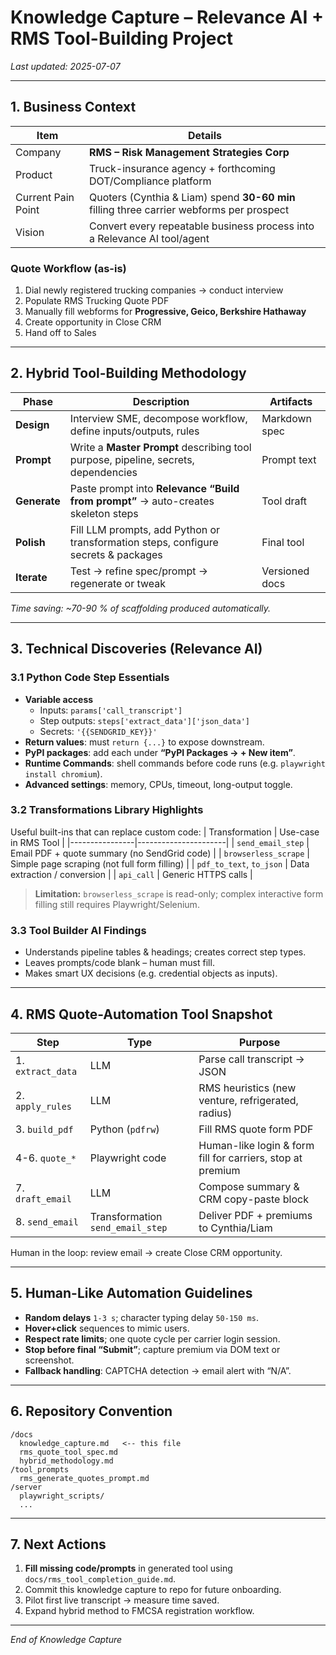 # Knowledge Capture – Relevance AI + RMS Tool-Building Project

_Last updated: 2025-07-07_

---

## 1. Business Context

| Item | Details |
|------|---------|
| Company | **RMS – Risk Management Strategies Corp** |
| Product | Truck-insurance agency + forthcoming DOT/Compliance platform |
| Current Pain Point | Quoters (Cynthia & Liam) spend **30-60 min** filling three carrier webforms per prospect |
| Vision | Convert every repeatable business process into a Relevance AI tool/agent |

### Quote Workflow (as-is)

1. Dial newly registered trucking companies → conduct interview  
2. Populate RMS Trucking Quote PDF  
3. Manually fill webforms for **Progressive, Geico, Berkshire Hathaway**  
4. Create opportunity in Close CRM  
5. Hand off to Sales

---

## 2. Hybrid Tool-Building Methodology

| Phase | Description | Artifacts |
|-------|-------------|-----------|
| **Design** | Interview SME, decompose workflow, define inputs/outputs, rules | Markdown spec |
| **Prompt** | Write a **Master Prompt** describing tool purpose, pipeline, secrets, dependencies | Prompt text |
| **Generate** | Paste prompt into **Relevance “Build from prompt”** → auto-creates skeleton steps | Tool draft |
| **Polish** | Fill LLM prompts, add Python or transformation steps, configure secrets & packages | Final tool |
| **Iterate** | Test → refine spec/prompt → regenerate or tweak | Versioned docs |

_Time saving: ~70-90 % of scaffolding produced automatically._

---

## 3. Technical Discoveries (Relevance AI)

### 3.1 Python Code Step Essentials
- **Variable access**  
  - Inputs: `params['call_transcript']`  
  - Step outputs: `steps['extract_data']['json_data']`  
  - Secrets: `'{{SENDGRID_KEY}}'`
- **Return values**: must `return {...}` to expose downstream.
- **PyPI packages**: add each under **“PyPI Packages → + New item”**.
- **Runtime Commands**: shell commands before code runs (e.g. `playwright install chromium`).
- **Advanced settings**: memory, CPUs, timeout, long-output toggle.

### 3.2 Transformations Library Highlights
Useful built-ins that can replace custom code:
| Transformation | Use-case in RMS Tool |
|----------------|----------------------|
| `send_email_step` | Email PDF + quote summary (no SendGrid code) |
| `browserless_scrape` | Simple page scraping (not full form filling) |
| `pdf_to_text`, `to_json` | Data extraction / conversion |
| `api_call` | Generic HTTPS calls |

> **Limitation:** `browserless_scrape` is read-only; complex interactive form filling still requires Playwright/Selenium.

### 3.3 Tool Builder AI Findings
- Understands pipeline tables & headings; creates correct step types.
- Leaves prompts/code blank – human must fill.
- Makes smart UX decisions (e.g. credential objects as inputs).

---

## 4. RMS Quote-Automation Tool Snapshot

| Step | Type | Purpose |
|------|------|---------|
| 1. `extract_data` | LLM | Parse call transcript → JSON |
| 2. `apply_rules` | LLM | RMS heuristics (new venture, refrigerated, radius) |
| 3. `build_pdf` | Python (`pdfrw`) | Fill RMS quote form PDF |
| 4-6. `quote_*` | Playwright code | Human-like login & form fill for carriers, stop at premium |
| 7. `draft_email` | LLM | Compose summary & CRM copy-paste block |
| 8. `send_email` | Transformation `send_email_step` | Deliver PDF + premiums to Cynthia/Liam |

Human in the loop: review email → create Close CRM opportunity.

---

## 5. Human-Like Automation Guidelines

- **Random delays** `1-3 s`; character typing delay `50-150 ms`.  
- **Hover+click** sequences to mimic users.  
- **Respect rate limits**; one quote cycle per carrier login session.  
- **Stop before final “Submit”**; capture premium via DOM text or screenshot.  
- **Fallback handling**: CAPTCHA detection → email alert with “N/A”.

---

## 6. Repository Convention

```
/docs
  knowledge_capture.md   <-- this file
  rms_quote_tool_spec.md
  hybrid_methodology.md
/tool_prompts
  rms_generate_quotes_prompt.md
/server
  playwright_scripts/
  ...
```

---

## 7. Next Actions

1. **Fill missing code/prompts** in generated tool using `docs/rms_tool_completion_guide.md`.  
2. Commit this knowledge capture to repo for future onboarding.  
3. Pilot first live transcript → measure time saved.  
4. Expand hybrid method to FMCSA registration workflow.

---

*End of Knowledge Capture*  
